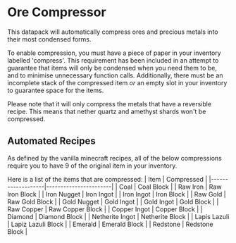 # Ore Compressor
This datapack will automatically compress ores and precious metals into their most condensed forms.

To enable compression, you must have a piece of paper in your inventory labelled 'compress'. This requirement has been included in an attempt to guarantee that items will only be condensed when you need them to be, and to minimise unnecessary function calls. Additionally, there must be an incomplete stack of the compressed item *or* an empty slot in your inventory to guarantee space for the items.

Please note that it will only compress the metals that have a reversible recipe. This means that nether quartz and amethyst shards won't be compressed.

## Automated Recipes
As defined by the vanilla minecraft recipes, all of the below compressions require you to have 9 of the original item in your inventory.

Here is a list of the items that are compressed:
| Item              | Compressed            |
|-------------------|-----------------------|
| Coal              | Coal Block            |
| Raw Iron          | Raw Iron Block        |
| Iron Nugget       | Iron Ingot            |
| Iron Ingot        | Iron Block            |
| Raw Gold          | Raw Gold Block        |
| Gold Nugget       | Gold Ingot            |
| Gold Ingot        | Gold Block            |
| Raw Copper        | Raw Copper Block      |
| Copper Ingot      | Copper Block          |
| Diamond           | Diamond Block         |
| Netherite Ingot   | Netherite Block       |
| Lapis Lazuli      | Lapiz Lazuli Block    |
| Emerald           | Emerald Block         |
| Redstone          | Redstone Block        |
